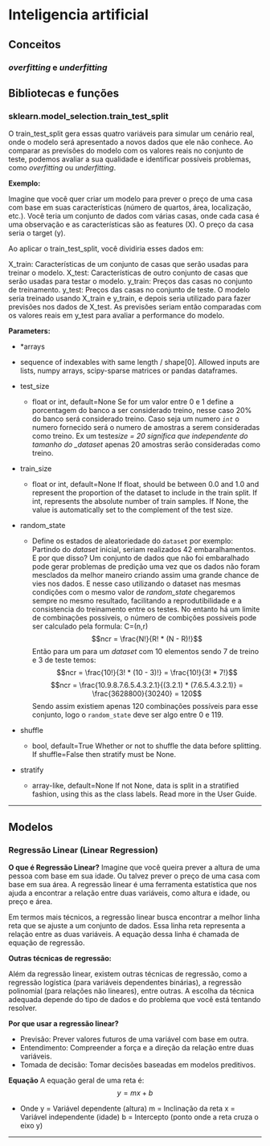 # Inteligencia artificial

## Conceitos

### _overfitting_ e _underfitting_

## Bibliotecas e funções

### sklearn.model_selection.train_test_split

O train_test_split gera essas quatro variáveis para simular um cenário real, onde o modelo será apresentado a novos dados que ele não conhece. Ao comparar as previsões do modelo com os valores reais no conjunto de teste, podemos avaliar a sua qualidade e identificar possíveis problemas, como _overfitting_ ou _underfitting_.

**Exemplo:**

Imagine que você quer criar um modelo para prever o preço de uma casa com base em suas características (número de quartos, área, localização, etc.). Você teria um conjunto de dados com várias casas, onde cada casa é uma observação e as características são as features (X). O preço da casa seria o target (y).

Ao aplicar o train_test_split, você dividiria esses dados em:

X_train: Características de um conjunto de casas que serão usadas para treinar o modelo.
X_test: Características de outro conjunto de casas que serão usadas para testar o modelo.
y_train: Preços das casas no conjunto de treinamento.
y_test: Preços das casas no conjunto de teste.
O modelo seria treinado usando X_train e y_train, e depois seria utilizado para fazer previsões nos dados de X_test. As previsões seriam então comparadas com os valores reais em y_test para avaliar a performance do modelo.

**Parameters:**

- \*arrays

- sequence of indexables with same length / shape[0].
  Allowed inputs are lists, numpy arrays, scipy-sparse matrices or pandas dataframes.

- test_size

  - float or int, default=None
    Se for um valor entre 0 e 1 define a porcentagem do banco a ser considerado treino, nesse caso 20% do banco será considerado treino. Caso seja um numero _`int`_ o numero fornecido será o numero de amostras a serem consideradas como treino. Ex um teste*size = 20 significa que independente do tamanho do \_dataset* apenas 20 amostras serão consideradas como treino.

- train_size

  - float or int, default=None
    If float, should be between 0.0 and 1.0 and represent the proportion of the dataset to include in the train split. If int, represents the absolute number of train samples. If None, the value is automatically set to the complement of the test size.

- random_state

  - Define os estados de aleatoriedade do `dataset` por exemplo:
    Partindo do _dataset_ inicial, seriam realizados 42 embaralhamentos. E por que disso?
    Um conjunto de dados que não foi embaralhado pode gerar problemas de predição uma vez que os dados não foram mesclados da melhor maneiro criando assim uma grande chance de vies nos dados. E nesse caso utilizando o dataset nas mesmas condições com o mesmo valor de _random_state_ chegaremos sempre no mesmo resultado, facilitando a reprodutibilidade e a consistencia do treinamento entre os testes.
    No entanto há um limite de combinações possiveis, o número de combições possiveis pode ser calculado pela formula: C=(n,r)
    $$ncr = \frac{N!}{R! * (N - R)!}$$
    Então para um para um _dataset_ com 10 elementos sendo 7 de treino e 3 de teste temos:
    $$ncr = \frac{10!}{3! * (10 - 3)!} = \frac{10!}{3! * 7!}$$
    $$ncr = \frac{10.9.8.7.6.5.4.3.2.1}{(3.2.1) * (7.6.5.4.3.2.1)} = \frac{3628800}{30240} = 120$$
    Sendo assim existiem apenas 120 combinações possíveis para esse conjunto, logo o `random_state` deve ser algo entre 0 e 119.

- shuffle

  - bool, default=True
    Whether or not to shuffle the data before splitting. If shuffle=False then stratify must be None.

- stratify
  - array-like, default=None
    If not None, data is split in a stratified fashion, using this as the class labels. Read more in the User Guide.

---

## Modelos

### Regressão Linear (Linear Regression)

**O que é Regressão Linear?**
Imagine que você queira prever a altura de uma pessoa com base em sua idade. Ou talvez prever o preço de uma casa com base em sua área. A regressão linear é uma ferramenta estatística que nos ajuda a encontrar a relação entre duas variáveis, como altura e idade, ou preço e área.

Em termos mais técnicos, a regressão linear busca encontrar a melhor linha reta que se ajuste a um conjunto de dados. Essa linha reta representa a relação entre as duas variáveis. A equação dessa linha é chamada de equação de regressão.

**Outras técnicas de regressão:**

Além da regressão linear, existem outras técnicas de regressão, como a regressão logística (para variáveis dependentes binárias), a regressão polinomial (para relações não lineares), entre outras. A escolha da técnica adequada depende do tipo de dados e do problema que você está tentando resolver.

**Por que usar a regressão linear?**

- Previsão: Prever valores futuros de uma variável com base em outra.
- Entendimento: Compreender a força e a direção da relação entre duas variáveis.
- Tomada de decisão: Tomar decisões baseadas em modelos preditivos.

**Equação**
A equação geral de uma reta é:
$$y = mx + b$$

- Onde
  y = Variável dependente (altura)
  m = Inclinação da reta
  x = Variável independente (idade)
  b = Intercepto (ponto onde a reta cruza o eixo y)

---
